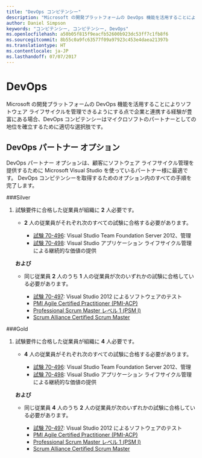 ```yaml
---
title: "DevOps コンピテンシー"
description: "Microsoft の開発プラットフォームの DevOps 機能を活用することによりソフトウェア ライフサイクルを管理できるようにする点で企業と連携する経験が豊富にある場合、DevOps コンピテンシーはマイクロソフトのパートナーとしての地位を確立するために適切な選択肢です。"
author: Daniel Simpson
keywords: "コンピテンシー, コンピテンシー, DevOps"
ms.openlocfilehash: a50b05f815f9eacfb52600b923dc53ff7c1fb8f6
ms.sourcegitcommit: 8b55c0a9fc63577f09a97923c453e4daea21397b
ms.translationtype: HT
ms.contentlocale: ja-JP
ms.lasthandoff: 07/07/2017
---
```

# <a name="devops"></a>DevOps
 Microsoft の開発プラットフォームの DevOps 機能を活用することによりソフトウェア ライフサイクルを管理できるようにする点で企業と連携する経験が豊富にある場合、DevOps コンピテンシーはマイクロソフトのパートナーとしての地位を確立するために適切な選択肢です。

## <a name="devops-partner-option"></a>DevOps パートナー オプション
DevOps パートナー オプションは、顧客にソフトウェア ライフサイクル管理を提供するために Microsoft Visual Studio を使っているパートナー様に最適です。 DevOps コンピテンシーを取得するためのオプション内のすべての手順を完了します。

###<a name="silver"></a>Silver
1. 試験要件に合格した従業員が組織に **2** 人必要です。

    - **2** 人の従業員がそれぞれ次のすべての試験に合格する必要があります。

        - [試験 70-496](https://www.microsoft.com/en-us/learning/exam-70-496.aspx): Visual Studio Team Foundation Server 2012、管理
        - [試験 70-498](https://www.microsoft.com/en-us/learning/exam-70-498.aspx): Visual Studio アプリケーション ライフサイクル管理による継続的な価値の提供

    **および**

    - 同じ従業員 **2** 人のうち **1** 人の従業員が次のいずれかの試験に合格している必要があります。

        * [試験 70-497](https://www.microsoft.com/en-us/learning/exam-70-497.aspx): Visual Studio 2012 によるソフトウェアのテスト
        * [PMI Agile Certified Practitioner (PMI-ACP)](http://www.pmi.org/certifications/types/agile-acp)
        * [Professional Scrum Master レベル 1 (PSM I)](https://www.scrum.org/professional-scrum-certifications/professional-scrum-master-i-assessment)
        * [Scrum Alliance Certified Scrum Master](https://www.scrumalliance.org/certifications/practitioners/certified-scrummaster-csm)
    
###<a name="gold"></a>Gold
1. 試験要件に合格した従業員が組織に **4** 人必要です。

    - **4** 人の従業員がそれぞれ次のすべての試験に合格する必要があります。

        - [試験 70-496](https://www.microsoft.com/en-us/learning/exam-70-496.aspx): Visual Studio Team Foundation Server 2012、管理
        - [試験 70-498](https://www.microsoft.com/en-us/learning/exam-70-498.aspx): Visual Studio アプリケーション ライフサイクル管理による継続的な価値の提供

    **および**

    - 同じ従業員 **4** 人のうち **2** 人の従業員が次のいずれかの試験に合格している必要があります。

        * [試験 70-497](https://www.microsoft.com/en-us/learning/exam-70-497.aspx): Visual Studio 2012 によるソフトウェアのテスト
        * [PMI Agile Certified Practitioner (PMI-ACP)](http://www.pmi.org/certifications/types/agile-acp)
        * [Professional Scrum Master レベル 1 (PSM I)](https://www.scrum.org/professional-scrum-certifications/professional-scrum-master-i-assessment)
        * [Scrum Alliance Certified Scrum Master](https://www.scrumalliance.org/certifications/practitioners/certified-scrummaster-csm)
        
